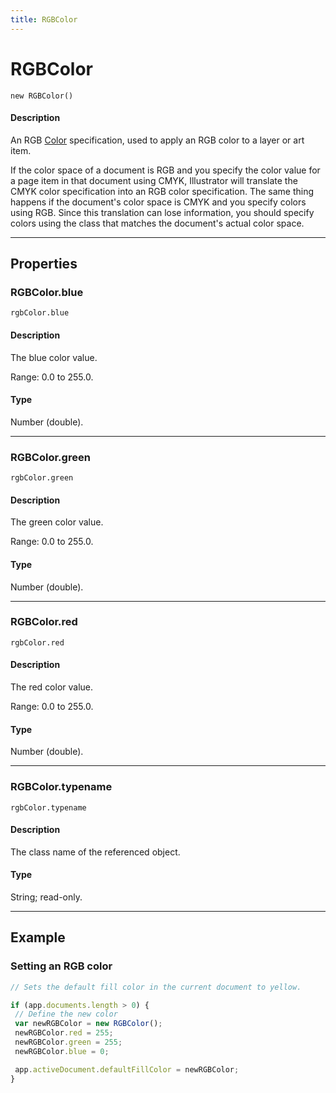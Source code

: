 ```yaml
---
title: RGBColor
---
```

# RGBColor

`new RGBColor()`

#### Description

An RGB [Color](.././Color) specification, used to apply an RGB color to a layer or art item.

If the color space of a document is RGB and you specify the color value for a page item in that document using CMYK, Illustrator will translate the CMYK color specification into an RGB color specification. The same thing happens if the document's color space is CMYK and you specify colors using RGB. Since this translation can lose information, you should specify colors using the class that matches the document's actual color space.

---

## Properties

### RGBColor.blue

`rgbColor.blue`

#### Description

The blue color value.

Range: 0.0 to 255.0.

#### Type

Number (double).

---

### RGBColor.green

`rgbColor.green`

#### Description

The green color value.

Range: 0.0 to 255.0.

#### Type

Number (double).

---

### RGBColor.red

`rgbColor.red`

#### Description

The red color value.

Range: 0.0 to 255.0.

#### Type

Number (double).

---

### RGBColor.typename

`rgbColor.typename`

#### Description

The class name of the referenced object.

#### Type

String; read-only.

---

## Example

### Setting an RGB color

```javascript
// Sets the default fill color in the current document to yellow.

if (app.documents.length > 0) {
 // Define the new color
 var newRGBColor = new RGBColor();
 newRGBColor.red = 255;
 newRGBColor.green = 255;
 newRGBColor.blue = 0;

 app.activeDocument.defaultFillColor = newRGBColor;
}
```
